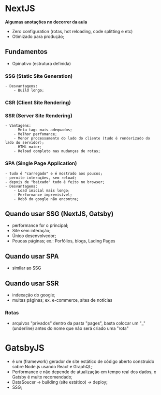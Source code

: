# NextJS
**Algumas anotações no decorrer da aula**
- Zero configuration (rotas, hot reloading, code splitting e etc)
- Otimizado para produção;
## Fundamentos
- Opinativo (estrutura definida)
### SSG (Static Site Generation)
	- Desvantagens:
		- Build longo;
### CSR (Client Site Rendering)
### SSR (Server Site Rendering)
	- Vantagens:
		- Meta tags mais adequados;
		- Melhor perfomance;
		- Menor processamento do lado do cliente (tudo é renderizado do lado do servidor);
		- HTML maior;
		- Reload completo nas mudanças de rotas;
### SPA (Single Page Application)
	- tudo é "carregado" e é mostrado aos poucos;
	- permite interações, sem reload;
	- depois de "baixado" tudo é feito no browser;
	- Desvantagens:
		- Load inicial mais longo;
		- Performance imprevisível;
		- Robô do google não encontra;
## Quando usar SSG (NextJS, Gatsby)
- performance for o principal;
- Site sem interação;
- Único desenvolvedor;
- Poucas páginas;
ex.: Porfólios, blogs, Lading Pages
## Quando usar SPA
- similar ao SSG
## Quando usar SSR
- indexação do google;
- muitas páginas;
ex. e-commerce, sítes de notícias

### Rotas
- arquivos "privados" dentro da pasta "pages", basta colocar um "_" (underline) antes do nome que não será criado uma "rota"
# GatsbyJS
- é um (framework) gerador de site estático de código aberto construído sobre Node.js usando React e GraphQL;
- Performance e não depende de atualização em tempo real dos dados, o Gatsby é muito recomendado;
- DataSoucer -> building (site estático) -> deploy;
- SSG;
